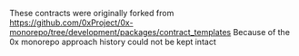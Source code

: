 These contracts were originally forked from https://github.com/0xProject/0x-monorepo/tree/development/packages/contract_templates
Because of the 0x monorepo approach history could not be kept intact
